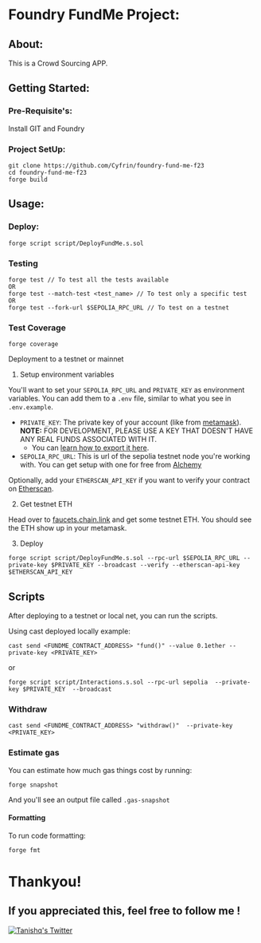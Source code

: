# Foundry FundMe Project:

## About:
This is a Crowd Sourcing APP. 

## Getting Started:

### Pre-Requisite's:

Install GIT and Foundry

### Project SetUp:
```
git clone https://github.com/Cyfrin/foundry-fund-me-f23
cd foundry-fund-me-f23
forge build
```

## Usage:

### Deploy:
```
forge script script/DeployFundMe.s.sol
```

### Testing
```
forge test // To test all the tests available
OR
forge test --match-test <test_name> // To test only a specific test
OR
forge test --fork-url $SEPOLIA_RPC_URL // To test on a testnet
```

### Test Coverage
```
forge coverage
```

 Deployment to a testnet or mainnet

1. Setup environment variables

You'll want to set your `SEPOLIA_RPC_URL` and `PRIVATE_KEY` as environment variables. You can add them to a `.env` file, similar to what you see in `.env.example`.

- `PRIVATE_KEY`: The private key of your account (like from [metamask](https://metamask.io/)). **NOTE:** FOR DEVELOPMENT, PLEASE USE A KEY THAT DOESN'T HAVE ANY REAL FUNDS ASSOCIATED WITH IT.
  - You can [learn how to export it here](https://metamask.zendesk.com/hc/en-us/articles/360015289632-How-to-Export-an-Account-Private-Key).
- `SEPOLIA_RPC_URL`: This is url of the sepolia testnet node you're working with. You can get setup with one for free from [Alchemy](https://alchemy.com/?a=673c802981)

Optionally, add your `ETHERSCAN_API_KEY` if you want to verify your contract on [Etherscan](https://etherscan.io/).

2. Get testnet ETH

Head over to [faucets.chain.link](https://faucets.chain.link/) and get some testnet ETH. You should see the ETH show up in your metamask.

3. Deploy

```
forge script script/DeployFundMe.s.sol --rpc-url $SEPOLIA_RPC_URL --private-key $PRIVATE_KEY --broadcast --verify --etherscan-api-key $ETHERSCAN_API_KEY
```

## Scripts

After deploying to a testnet or local net, you can run the scripts. 

Using cast deployed locally example: 

```
cast send <FUNDME_CONTRACT_ADDRESS> "fund()" --value 0.1ether --private-key <PRIVATE_KEY>
```

or
```
forge script script/Interactions.s.sol --rpc-url sepolia  --private-key $PRIVATE_KEY  --broadcast
```

### Withdraw

```
cast send <FUNDME_CONTRACT_ADDRESS> "withdraw()"  --private-key <PRIVATE_KEY>
```

### Estimate gas

You can estimate how much gas things cost by running:

```
forge snapshot
```

And you'll see an output file called `.gas-snapshot`


#### Formatting


To run code formatting:
```
forge fmt
```

# Thankyou!

If you appreciated this, feel free to follow me !
-------------------------------------------------
[![Tanishq's Twitter](https://img.shields.io/badge/Twitter-1DA1F2?style=for-the-badge&logo=twitter&logoColor=white)](https://twitter.com/Tanishq_eth)



